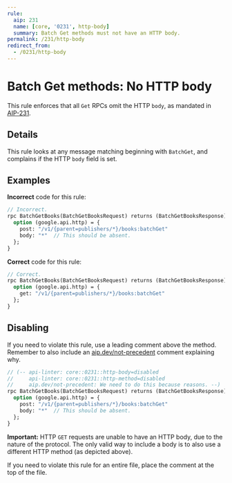 ```yaml
---
rule:
  aip: 231
  name: [core, '0231', http-body]
  summary: Batch Get methods must not have an HTTP body.
permalink: /231/http-body
redirect_from:
  - /0231/http-body
---
```


# Batch Get methods: No HTTP body

This rule enforces that all `Get` RPCs omit the HTTP `body`, as mandated in
[AIP-231][].

## Details

This rule looks at any message matching beginning with `BatchGet`, and
complains if the HTTP `body` field is set.

## Examples

**Incorrect** code for this rule:

```proto
// Incorrect.
rpc BatchGetBooks(BatchGetBooksRequest) returns (BatchGetBooksResponse) {
  option (google.api.http) = {
    post: "/v1/{parent=publishers/*}/books:batchGet"
    body: "*"  // This should be absent.
  };
}
```

**Correct** code for this rule:

```proto
// Correct.
rpc BatchGetBooks(BatchGetBooksRequest) returns (BatchGetBooksResponse) {
  option (google.api.http) = {
    get: "/v1/{parent=publishers/*}/books:batchGet"
  };
}
```

## Disabling

If you need to violate this rule, use a leading comment above the method.
Remember to also include an [aip.dev/not-precedent][] comment explaining why.

```proto
// (-- api-linter: core::0231::http-body=disabled
//     api-linter: core::0231::http-method=disabled
//     aip.dev/not-precedent: We need to do this because reasons. --)
rpc BatchGetBooks(BatchGetBooksRequest) returns (BatchGetBooksResponse) {
  option (google.api.http) = {
    post: "/v1/{parent=publishers/*}/books:batchGet"
    body: "*"  // This should be absent.
  };
}
```

**Important:** HTTP `GET` requests are unable to have an HTTP body, due to the
nature of the protocol. The only valid way to include a body is to also use a
different HTTP method (as depicted above).

If you need to violate this rule for an entire file, place the comment at the
top of the file.

[aip-231]: https://aip.dev/231
[aip.dev/not-precedent]: https://aip.dev/not-precedent
